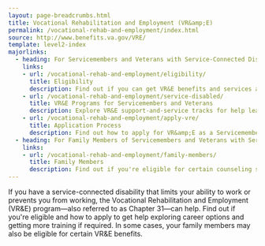 ```yaml
---
layout: page-breadcrumbs.html
title: Vocational Rehabilitation and Employment (VR&amp;E)
permalink: /vocational-rehab-and-employment/index.html
source: http://www.benefits.va.gov/VRE/
template: level2-index
majorlinks:
  - heading: For Servicemembers and Veterans with Service-Connected Disabilities
    links:
    - url: /vocational-rehab-and-employment/eligibility/
      title: Eligibility 
      description: Find out if you can get VR&E benefits and services as a Servicemember or Veteran.
    - url: /vocational-rehab-and-employment/service-disabled/
      title: VR&E Programs for Servicemembers and Veterans
      description: Explore VR&E support-and-service tracks for help learning new skills, finding a new job, starting a business, getting educational counseling, or returning to your former job.
    - url: /vocational-rehab-and-employment/apply-vre/
      title: Application Process
      description: Find out how to apply for VR&amp;E as a Servicemember or Veteran.
  - heading: For Family Members of Servicemembers and Veterans with Service-Connected Disabilities
    links:
    - url: /vocational-rehab-and-employment/family-members/
      title: Family Members
      description: Find out if you're eligible for certain counseling services, training, and education benefits.
---
```


<div class="va-introtext">

If you have a service-connected disability that limits your ability to work or prevents you from working, the Vocational Rehabilitation and Employment (VR&amp;E) program—also referred to as Chapter 31—can help. Find out if you're eligible and how to apply to get help exploring career options and getting more training if required. In some cases, your family members may also be eligible for certain VR&E benefits.

</div>
